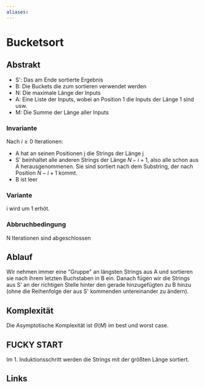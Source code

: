 ```yaml
---
aliases: 
---
```

# Bucketsort 
## Abstrakt
- S': Das am Ende sortierte Ergebnis
- B: Die Buckets die zum sortieren verwendet werden
- N: Die maximale Länge der Inputs
- A: Eine Liste der Inputs, wobei an Position 1 die Inputs der Länge 1 sind usw.
- M: Die Summe der Länge aller Inputs
### Invariante
Nach $i \geq 0$ Iterationen:
- A hat an seinen Positionen j die Strings der Länge j
- S' beinhaltet alle anderen Strings der Länge $N-i+1$, also alle schon aus A herausgenommenen. Sie sind sortiert nach dem Substring, der nach Position $N-i+1$ kommt.
- B ist leer
### Variante
i wird um 1 erhöt.
### Abbruchbedingung
N Iterationen sind abgeschlossen
## Ablauf
Wir nehmen immer eine "Gruppe" an längsten Strings aus A und sortieren sie nach ihrem letzten Buchstaben in B ein.
Danach fügen wir die Strings aus S' an der richtigen Stelle hinter den gerade hinzugefügten zu B hinzu (ohne die Reihenfolge der aus S' kommenden untereinander zu ändern).
## Komplexität
Die Asymptotische Komplexität ist $\Theta(M)$ im best und worst case.
## FUCKY START
Im 1. Induktionsschritt werden die Strings mit der größten Länge sortiert.

## Links